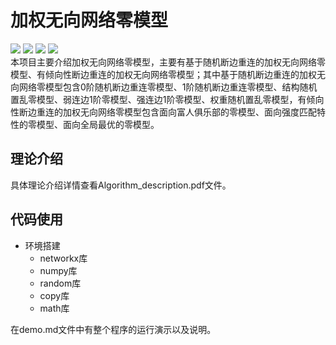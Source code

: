 # 加权无向网络零模型
![](https://img.shields.io/badge/python-3.8-blue) ![](https://img.shields.io/badge/version-1.0-orange) ![](https://img.shields.io/badge/networkx-2.5-yellow) ![](https://img.shields.io/badge/numpy-1.19.1-%234169E1)  
本项目主要介绍加权无向网络零模型，主要有基于随机断边重连的加权无向网络零模型、有倾向性断边重连的加权无向网络零模型；其中基于随机断边重连的加权无向网络零模型包含0阶随机断边重连零模型、1阶随机断边重连零模型、结构随机置乱零模型、弱连边1阶零模型、强连边1阶零模型、权重随机置乱零模型，有倾向性断边重连的加权无向网络零模型包含面向富人俱乐部的零模型、面向强度匹配特性的零模型、面向全局最优的零模型。
## 理论介绍
具体理论介绍详情查看Algorithm_description.pdf文件。
## 代码使用
* 环境搭建  
   *  networkx库
   *  numpy库
   *  random库
   *  copy库
   *  math库

在demo.md文件中有整个程序的运行演示以及说明。
